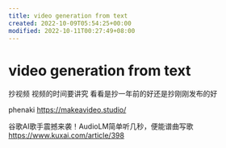 ```yaml
---
title: video generation from text
created: 2022-10-09T05:54:25+00:00
modified: 2022-10-11T00:27:49+08:00
---
```


# video generation from text

抄视频 视频的时间要讲究 看看是抄一年前的好还是抄刚刚发布的好

phenaki
https://makeavideo.studio/

谷歌AI歌手震撼来袭！AudioLM简单听几秒，便能谱曲写歌 https://www.kuxai.com/article/398
